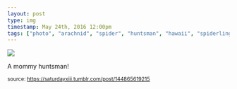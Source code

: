 ```yaml
---
layout: post
type: img
timestamp: May 24th, 2016 12:00pm
tags: ["photo", "arachnid", "spider", "huntsman", "hawaii", "spiderlings", "photography"]
---
```

<img src="https://saturdayxiii.github.io/media/144865619215.jpg"/>

A mommy huntsman!
 
  
<small>source: https://saturdayxiii.tumblr.com/post/144865619215</small>